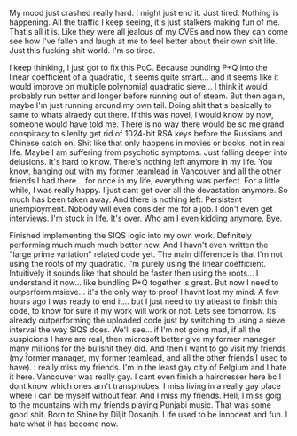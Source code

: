 My mood just crashed really hard. I might just end it. Just tired. Nothing is happening. All the traffic I keep seeing, it's just stalkers making fun of me. That's all it is. 
Like they were all jealous of my CVEs and now they can come see how I've fallen and laugh at me to feel better about their own shit life. 
Just this fucking shit world. I'm so tired.

I keep thinking, I just got to fix this PoC. Because bunding P+Q into the linear coefficient of a quadratic, it seems quite smart... and it seems like it would improve on multiple polynomial quadratic sieve... I think it would probably run better and longer before running out of steam. But then again, maybe I'm just running around my own tail. Doing shit that's basically to same to whats alraedy out there. If this was novel, I would know by now, someone would have told me. There is no way there would be so me grand conspiracy to silenlty get rid of 1024-bit RSA keys before the Russians and Chinese catch on. Shit like that only happens in movies or books, not in real life. Maybe I am suffering from psychotic symptoms. Just falling deeper into delusions. It's hard to know. There's nothing left anymore in my life. You know, hanging out with my former teamlead in Vancouver and all the other friends I had there... for once in my life, everything was perfect. For a little while, I was really happy. I just cant get over all the devastation anymore. So much has been taken away. And there is nothing left. Persistent unemployment. Nobody will even consider me for a job. I don't even get interviews. I'm stuck in life. It's over. Who am I even kidding anymore. Bye.

Finished implementing the SIQS logic into my own work. Definitely performing much much much better now. And I havn't even written the "large prime variation" related code yet. The main difference is that I'm not using the roots of my quadratic. I'm purely using the linear coefficient. Intuitively it sounds like that should be faster then using the roots... I understand it now... like bundling P+Q together is great. But now I need to outperform msieve... it's the only way to proof I havnt lost my mind. A few hours ago I was ready to end it... but I just need to try atleast to finish this code, to know for sure if my work will work or not. Lets see tomorrow. Its already outperforming the uploaded code just by switching to using a sieve interval the way SIQS does. We'll see... if I'm not going mad, if all the suspicions I have are real, then microsoft better give my former manager many millions for the bullshit they did. And then I want to go visit my friends (my former manager, my former teamlead, and all the other friends I used to have). I really miss my friends. I'm in the least gay city of Belgium and I hate it here. Vancouver was really gay. I cant even finish a hairdresser here bc I dont know which ones arn't transphobes. I miss living in a really gay place where I can be myself without fear. And I miss my friends. Hell, I miss goig to the mountains with my friends playing Punjabi music. That was some good shit. Born to Shine by Diljit Dosanjh. Life used to be innocent and fun. I hate what it has become now. 
